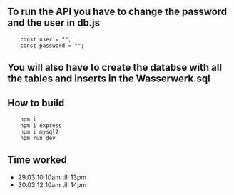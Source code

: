 ## To run the API you have to change the password and the user in db.js

``` shell
    const user = "";
    const password = "";
```
## You will also have to create the databse with all the tables and inserts in the Wasserwerk.sql

## How to build

``` shell
    npm i
    npm i express
    npm i mysql2 
    npm run dev
```

## Time worked

* 29.03 10:10am till 13pm
* 30.03 12:10am till 14pm
